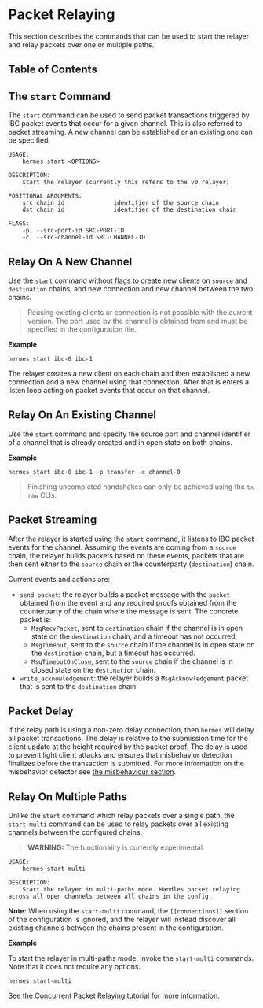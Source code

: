 # Packet Relaying

This section describes the commands that can be used to start the relayer and relay packets over one or multiple paths.

## Table of Contents

<!-- toc -->

## The `start` Command

The `start` command can be used to send packet transactions triggered by IBC packet events that occur for a given channel. This is also referred to packet streaming.
A new channel can be established or an existing one can be specified.

```shell
USAGE:
    hermes start <OPTIONS>

DESCRIPTION:
    start the relayer (currently this refers to the v0 relayer)

POSITIONAL ARGUMENTS:
    src_chain_id              identifier of the source chain
    dst_chain_id              identifier of the destination chain

FLAGS:
    -p, --src-port-id SRC-PORT-ID
    -c, --src-channel-id SRC-CHANNEL-ID
```

## Relay On A New Channel

Use the `start` command without flags to create new clients on `source` and `destination` chains, and new connection and new channel between the two chains.

> Reusing existing clients or connection is not possible with the current version. The port used by the channel is obtained from and must be specified in the configuration file.

__Example__

```shell
hermes start ibc-0 ibc-1
```

The relayer creates a new client on each chain and then established a new connection and a new channel using that connection. After that is enters a listen loop acting on packet events that occur on that channel.

## Relay On An Existing Channel

Use the `start` command and specify the source port and channel identifier of a channel that is already created and in open state on both chains.

__Example__

```shell
hermes start ibc-0 ibc-1 -p transfer -c channel-0
```

> Finishing uncompleted handshakes can only be achieved using the `tx raw` CLIs.

## Packet Streaming

After the relayer is started using the `start` command, it listens to IBC packet events for the channel. Assuming the events are coming from a `source` chain, the relayer builds packets based on these events, packets that are then sent either to the `source` chain or the counterparty (`destination`) chain.

Current events and actions are:

- `send_packet`: the relayer builds a packet message with the `packet` obtained from the event and any required proofs obtained from the counterparty of the chain where the message is sent. The concrete packet is:
  - `MsgRecvPacket`, sent to `destination` chain if the channel is in open state on the `destination` chain, and a timeout has not occurred,
  - `MsgTimeout`, sent to the `source` chain if the channel is in open state on the `destination` chain, but a timeout has occurred.
  - `MsgTimeoutOnClose`, sent to the `source` chain if the channel is in closed state on the `destination` chain.
- `write_acknowledgement`: the relayer builds a `MsgAcknowledgement` packet that is sent to the `destination` chain.

## Packet Delay

If the relay path is using a non-zero delay connection, then `hermes` will delay all packet transactions. The delay is
relative to the submission time for the client update at the height required by the packet proof.
The delay is used to prevent light client attacks and ensures that misbehavior detection finalizes before the transaction is submitted.
For more information on the misbehavior detector see [the misbehaviour section](./misbehaviour/index.md#monitoring-misbehaviour-and-evidence-submission).

## Relay On Multiple Paths

Unlike the `start` command which relay packets over a single path,
the `start-multi` command can be used to relay packets over all
existing channels between the configured chains.

> __WARNING:__ The functionality is currently experimental.

```shell
USAGE:
    hermes start-multi

DESCRIPTION:
    Start the relayer in multi-paths mode. Handles packet relaying across all open channels between all chains in the config.
```

__Note:__ When using the `start-multi` command, the `[[connections]]` section of the configuration
is ignored, and the relayer will instead discover all existing channels between the chains
present in the configuration.

__Example__

To start the relayer in multi-paths mode, invoke the `start-multi` commands. Note that
it does not require any options.

```shell
hermes start-multi
```

See the [Concurrent Packet Relaying tutorial](../tutorials/local-chains/relay-paths/multiple-paths.md) for more information.
